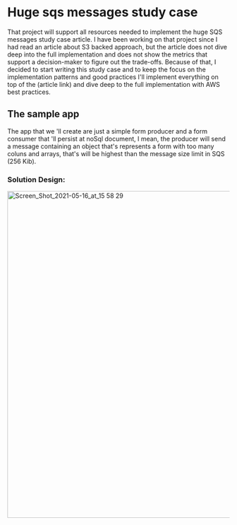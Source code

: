 # Huge sqs messages study case 

That project will support all resources needed to implement the huge SQS messages study case article. I have been working on that project since I had read an article about S3 backed approach, but the article does not dive deep into the full implementation and does not show the metrics that support a decision-maker to figure out the trade-offs. Because of that, I decided to start writing this study case and to keep the focus on the implementation patterns and good practices I'll implement everything on top of the (article link) and dive deep to the full implementation with AWS best practices.

## The sample app

The app that we 'll create are just a simple form producer and a form consumer that 'll persist at noSql document, I mean, the producer will send a message containing an object that's represents a form with too many coluns and arrays, that's will be highest than the message size limit in SQS (256 Kib).

### Solution Design:

<img width="740" alt="Screen_Shot_2021-05-16_at_15 58 29" src="https://user-images.githubusercontent.com/8471549/118579971-693b3580-b765-11eb-8c47-fde73b31ca02.png">
